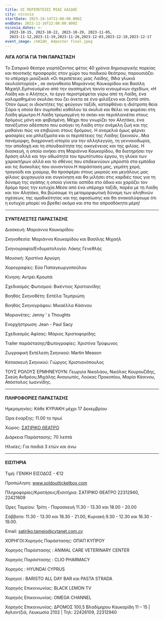 ```yaml
---
title: ΟΙ ΠΕΡΙΠΕΤΕΙΕΣ ΜΙΑΣ ΛΑΙΔΗΣ
city: nicosia
startDate: 2023-10-14T21:00:00.000Z
endDate: 2023-12-16T22:00:00.000Z
nicosia_dates: >-
  2023-10-15, 2023-10-22, 2023-10-29, 2023-11-05,
  2023-11-12,2023-11-19,2023-11-26,2023-12-03,2023-12-10,2023-12-17
event_image: /ΛΑΙΔΗ_ Α4poster final.jpeg
---
```


#### ΛΙΓΑ ΛΟΓΙΑ ΓΙΑ ΤΗΝ ΠΑΡΑΣΤΑΣΗ

Το Σατιρικό	θέατρο γιορτάζοντας	φέτος 40 χρόνια δημιουργικής	πορείας	και ποιοτικής προσφοράς	στον χώρο του παιδικού	θεάτρου,	παρουσιάζει	το υπέροχο	μιούζικαλ	«Οι περιπέτειες	μιας Λαίδης,	(Μια γλυκιά σκυλοϊστορία)»	, σε σκηνοθεσία	Μαριάννας Καυκαρίδου και Βασίλη Μιχαήλ.Εμπνευσμένο από την αγαπημένη ταινία κινουμένων σχεδίων, «Η Λαίδη και ο Αλήτης», το έργο περιστρέφεται γύρω από τη	Λαίδη, ένα καλομαθημένο σκυλάκι που ζει άνετα	σε ένα φιλόξενο και ζεστό σπίτι. Όταν όμως οι ιδιοκτήτες της φεύγουν ταξίδι, καταφθάνει η ιδιότροπη θεία Σάρα η οποία δεν συμπαθεί καθόλου τα σκυλιά και θέλει να φορέσει στη Λαίδη φίμωτρο.Η Λαίδη τρομαγμένη το σκάει και περιπλανιέται στους δρόμους μόνη και φοβισμένη. Μέχρι που γνωρίζει τον Αλητάκο, ένα πανέξυπνο αδέσποτο που εισάγει τη Λαίδη στην ανέμελη ζωή και της μαθαίνει	πώς να επιβιώνει στους δρόμους.	Η ανεμελιά όμως φέρνει φασαρίες και μπλεξίματα και οι περιπέτειες της Λαίδης ξεκινούν…Μια πανέμορφη,	διαχρονική	ιστορία για την αλληλεγγύη, τη γενναιοδωρία, την αποδοχή και τη σπουδαιότητα της οικογένειας και της φιλίας.	Η διασκευή, η οποία ανήκει στη Μαριάννα Καυκαρίδου, θα διατηρήσει την δράση αλλά και την αθωότητα του πρωτότυπου έργου, τη γλύκα των χαρακτήρων αλλά και το σθένος που επιδεικνύουν	μπροστά στα εμπόδια και τις δυσκολίες που συναντούν.Η παράσταση μας, γεμάτη χορό, τραγούδι και χιούμορ, θα προσφέρει στους μικρούς και μεγάλους μας φίλους	ψυχαγωγία και συγκίνηση και θα μιλήσει στις καρδιές τους για τη δύναμη της αγάπης	η οποία γίνεται ασπίδα στο άδικο και χαράζει τον δρόμο προς την ευτυχία.Μέσα από ένα υπέροχο ταξίδι,	παρέα με τη Λαίδη και τον Αλητάκο,	θα βιώσουμε	τη μεταμορφωτική δύναμη των αληθινών σχέσεων, της ομαδικότητας και της αφοσίωσης και θα ανακαλύψουμε ότι η ευτυχία μπορεί να βρεθεί ακόμα και στα πιο απροσδόκητα μέρη!

***

#### ΣΥΝΤΕΛΕΣΤΕΣ ΠΑΡΑΣΤΑΣΗΣ

Διασκευή:	Μαριάννα Καυκαρίδου

Σκηνοθεσία:	Μαριάννα Καυκαρίδου και Βασίλης Μιχαήλ

Σκηνογραφία/Ενδυματολογία:	Λάκης Γενεθλής

Μουσική:	Χριστίνα Αργύρη

Χορογραφίες:	Εύα Παπαγεωργοπούλου

Κίνηση:	Αντρέι Κρουπά

Σχεδιασμός Φωτισμού:	Βικέντιος Χριστιανίδης

Βοηθός Σκηνοθέτη:	Εστέλα Τεμπριώτη

Βοηθός Σκηνογράφου:	Μικαέλλα Κάσινου

Μαριονέτες:	Jenny ’ s Thoughts

Ενορχήστρωση:	Jean - Paul Sacy

Σχεδιασμός Αφίσας:	Μάριος Χριστοφορίδης

Trailer παράστασης/Φωτογραφίες:	Χριστίνα Τρύφωνος

Ζωγραφική Εκτέλεση Σκηνικού:	Martin Meason

Κατασκευή Σκηνικού:	Γιώργος Χριστιανόπουλος

ΤΟΥΣ ΡΟΛΟΥΣ ΕΡΜΗΝΕΥΟΥΝ:	Γεωργία Νικολάου, Νικόλας Κουρουζίδης, Σκεύη Ανδρέου,Μιχάλης Αναγιωτός, Λούκας Προκοπίου, Μαρία Κάσινου, Απόστολος Ιωαννίδης.

***

#### ΠΛΗΡΟΦΟΡΙΕΣ ΠΑΡΑΣΤΑΣΗΣ

Ημερομηνίες: Κάθε ΚΥΡΙΑΚΗ μέχρι 17 Δεκεμβρίου

Ώρα έναρξης:  11.00 το πρωί

Χώρος: [ΣΑΤΙΡΙΚΟ ΘΕΑΤΡΟ](https://www.google.com/maps/place/%CE%A3%CE%B1%CF%84%CE%B9%CF%81%CE%B9%CE%BA%CF%8C+%CE%98%CE%AD%CE%B1%CF%84%CF%81%CE%BF,+Morphou,+Nicosia+2102,+Cyprus/@35.1631018,33.3839992,17z/data=!3m1!4b1!4m6!3m5!1s0x14de177a38c768cb:0x621da5c5d96b3ed4!8m2!3d35.1630734!4d33.3865709!16s%2Fg%2F11bvtcd0dv?entry=ttu)

Διάρκεια Παράστασης: 70 λεπτά

Ηλικίες: Για παιδιά 3 ετών και άνω

***

#### ΕΙΣΙΤΗΡΙΑ

Τιμή: ΓΕΝΙΚΗ ΕΙΣΟΔΟΣ - €12

Προπώληση: www.soldoutticketbox.com

Πληροφορίες/Κρατήσεις/Εισιτήρια:	ΣΑΤΙΡΙΚΟ ΘΕΑΤΡΟ	22312940, 22421609

Ώρες Ταμείου: Τρίτη - Παρασκευή 11.30 - 13.30 και 18.00 - 20.00

Σάββατο: 11.30 - 13.30 και 18.30 - 21.00, Κυριακή 9.30 - 12.30 και 16.30 - 19.00.

Email: satiriko.tameio@cytanet.com.cy

ΧΟΡΗΓΟΙ:Χορηγός Παράστασης:	ΟΠΑΠ ΚΥΠΡΟΥ

Χορηγός	Παράστασης	: ANIMAL CARE VETERINARY CENTER

Χορηγός	Παράστασης	: CLIO PHARMACY

Χορηγός : HYUNDAI CYPRUS

Χορηγοί : BARISTO ALL DAY BAR	και PASTA STRADA

Χορηγός Επικοινωνίας:	BLACK LEMON TV

Χορηγός Επικοινωνίας:	ΟΜΕGA CHANNEL

Χορηγός Επικοινωνίας:	ΔΡΟΜΟΣ 100,5 Βλαδίμηρου	Καυκαρίδη	11 – 15 | Αγλαντζιά,	Λευκωσία	2102 | Τηλ: 22426109,	22312940&#x9;
